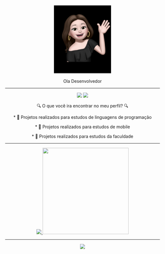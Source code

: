 

<p 
align="center">
<img src = "./assets/IMG_6974.jpg" height = 220 />
</p>


<p 
align="center">
Ola Desenvolvedor
</p>

---
<p
 align="center">
<img src="https://img.shields.io/badge/-medium-black?style=for-the-badge&logo=medium&logoColor=white&link=https://github.com/LeticiaSpeda)](https://medium.com/@leticiaspeda)"/> 
<img src="https://img.shields.io/badge/-Linkedin-blue?style=for-the-badge&logo=Linkedin&logoColor=white&link=https://github.com/LeticiaSpeda)](https://www.linkedin.com/in/leticia-speda-219776186)"/>
</p>

<p 
align="center">
 🔍 O que você ira encontrar no meu perfil? 🔍
</p>

<p
 align="center">
 * 🤖 Projetos realizados para estudos de linguagens de programação
 </p>

<p
 align="center">
 * 🤖 Projetos realizados para estudos de mobile
 </p>

 <p
 align="center">
 * 🤖 Projetos realizados para estudos da faculdade
</p>

---

<div>
  <a href="https://github.com/LeticiaSpeda">
</div> 


<p
 align="center">
<img src="https://github-readme-streak-stats.herokuapp.com/?user=LeticiaSpeda&theme=radical"/> <img src="https://github-readme-stats.vercel.app/api/top-langs/?username=LeticiaSpeda&langs_count=9&theme=radical" width=280 height=280/>


</p>

---

<p 
  align="center">
  <img src="https://visitor-badge.laobi.icu/badge?page_id=LeticiaSpeda" id="contador">
</p>
